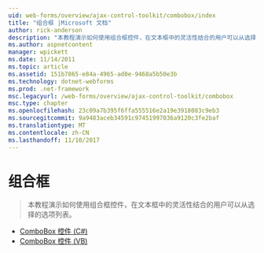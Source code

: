 ```yaml
---
uid: web-forms/overview/ajax-control-toolkit/combobox/index
title: "组合框 |Microsoft 文档"
author: rick-anderson
description: "本教程演示如何使用组合框控件，在文本框中的灵活性结合的用户可以从选择的选项列表。"
ms.author: aspnetcontent
manager: wpickett
ms.date: 11/14/2011
ms.topic: article
ms.assetid: 151b7865-e84a-4965-ad0e-9468a5b50e3b
ms.technology: dotnet-webforms
ms.prod: .net-framework
msc.legacyurl: /web-forms/overview/ajax-control-toolkit/combobox
msc.type: chapter
ms.openlocfilehash: 23c09a7b395f6ffa555516e2a19e3918083c9eb3
ms.sourcegitcommit: 9a9483aceb34591c97451997036a9120c3fe2baf
ms.translationtype: MT
ms.contentlocale: zh-CN
ms.lasthandoff: 11/10/2017
---
```

<a name="combobox"></a>组合框
====================
> 本教程演示如何使用组合框控件，在文本框中的灵活性结合的用户可以从选择的选项列表。


- [ComboBox 控件 (C#)](how-do-i-use-the-combobox-control-cs.md)
- [ComboBox 控件 (VB)](how-do-i-use-the-combobox-control-vb.md)
